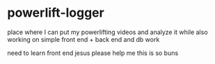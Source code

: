 # powerlift-logger
place where I can put my powerlifting videos and analyze it while also working on simple front end + back end and db work

need to learn front end jesus please help me this is so buns
